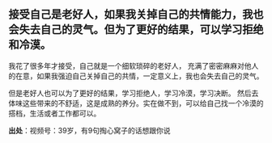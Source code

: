 ## 接受自己是老好人，如果我关掉自己的共情能力，我也会失去自己的灵气。但为了更好的结果，可以学习拒绝和冷漠。

我花了很多年才接受，自己就是一个细软琐碎的老好人，
充满了密密麻麻对他人的在意，如果我强迫自己关掉自己的共情，一定意义上，我也会失去自己的灵气。

但是老好人也可以为了更好的结果，学习拒绝人，学习冷漠，学习决断。
然后去体味这些带来的不舒适，这是成熟的养分。实在做不到，可以给自己找一个冷漠的搭档，生活或者工作都可以。

**出处**：视频号：39岁，有9句掏心窝子的话想跟你说
